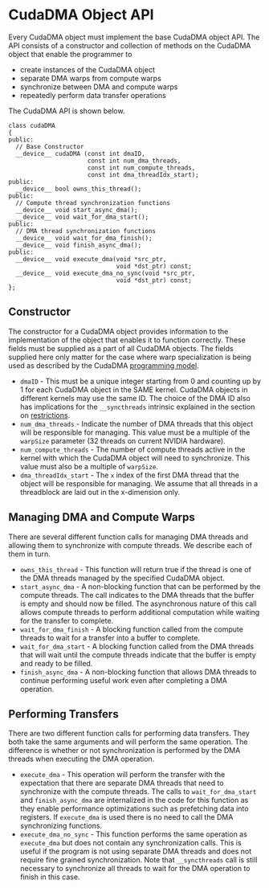 # CudaDMA Object API #

Every CudaDMA object must implement the base CudaDMA object API.  The API consists of a constructor and collection of methods on the CudaDMA object that enable the programmer to

  * create instances of the CudaDMA object
  * separate DMA warps from compute warps
  * synchronize between DMA and compute warps
  * repeatedly perform data transfer operations

The CudaDMA API is shown below.

```
class cudaDMA
{
public:
  // Base Constructor
  __device__ cudaDMA (const int dmaID,
                      const int num_dma_threads,
                      const int num_compute_threads,
                      const int dma_threadIdx_start);
public:
  __device__ bool owns_this_thread();
public:
  // Compute thread synchronization functions
  __device__ void start_async_dma();
  __device__ void wait_for_dma_start();
public:
  // DMA thread synchronization functions
  __device__ void wait_for_dma_finish();
  __device__ void finish_async_dma();
public:
  __device__ void execute_dma(void *src_ptr,
                              void *dst_ptr) const;
  __device__ void execute_dma_no_sync(void *src_ptr,
                              void *dst_ptr) const;
};
```

## Constructor ##
The constructor for a CudaDMA object provides information to the implementation of the object that enables it to function correctly.  These fields must be supplied as a part of all CudaDMA objects.  The fields supplied here only matter for the case where warp specialization is being used as described by the CudaDMA [programming model](ProgrammingModel.md).

  * `dmaID` - This must be a unique integer starting from 0 and counting up by 1 for each CudaDMA object in the SAME kernel.  CudaDMA objects in different kernels may use the same ID.  The choice of the DMA ID also has implications for the `__syncthreads` intrinsic explained in the section on [restrictions](Restrictions.md).
  * `num_dma_threads` - Indicate the number of DMA threads that this object will be responsible for managing.  This value must be a multiple of the `warpSize` parameter (32 threads on current NVIDIA hardware).
  * `num_compute_threads` - The number of compute threads active in the kernel with which the CudaDMA object will need to synchronize.  This value must also be a multiple of `warpSize`.
  * `dma_threadIdx_start` - The `x` index of the first DMA thread that the object will be responsible for managing.  We assume that all threads in a threadblock are laid out in the x-dimension only.

## Managing DMA and Compute Warps ##
There are several different function calls for managing DMA threads and allowing them to synchronize with compute threads.  We describe each of them in turn.

  * `owns_this_thread` - This function will return true if the thread is one of the DMA threads managed by the specified CudaDMA object.
  * `start_async_dma` - A non-blocking function that can be performed by the compute threads.  The call indicates to the DMA threads that the buffer is empty and should now be filled.  The asynchronous nature of this call allows compute threads to perform additional computation while waiting for the transfer to complete.
  * `wait_for_dma_finish` - A blocking function called from the compute threads to wait for a transfer into a buffer to complete.
  * `wait_for_dma_start` - A blocking function called from the DMA threads that will wait until the compute threads indicate that the buffer is empty and ready to be filled.
  * `finish_async_dma` - A non-blocking function that allows DMA threads to continue performing useful work even after completing a DMA operation.

## Performing Transfers ##
There are two different function calls for performing data transfers.  They both take the same arguments and will perform the same operation.  The difference is whether or not synchronization is performed by the DMA threads when executing the DMA operation.

  * `execute_dma` - This operation will perform the transfer with the expectation that there are separate DMA threads that need to synchronize with the compute threads.  The calls to `wait_for_dma_start` and `finish_async_dma` are internalized in the code for this function as they enable performance optimizations such as prefetching data into registers.  If `execute_dma` is used there is no need to call the DMA synchronizing functions.
  * `execute_dma_no_sync` - This function performs the same operation as `execute_dma` but does not contain any synchronization calls.  This is useful if the program is not using separate DMA threads and does not require fine grained synchronization.  Note that `__syncthreads` call is still necessary to synchronize all threads to wait for the DMA operation to finish in this case.
